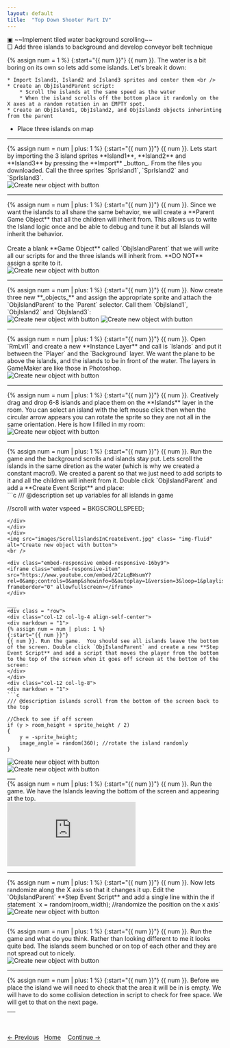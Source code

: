 ```yaml
---
layout: default
title:  "Top Down Shooter Part IV"
---
```


<div class = "row">
<div class="col-12 ">
<div markdown = "1"> 
&#9635; ~~Implement tiled water background scrolling~~ <br />
&#9633; Add three islands to background and develop conveyor belt technique <br />

{% assign num = 1 %}
{:start="{{ num }}"}
{{ num }}. The water is a bit boring on its own so lets add some islands. Let's break it down:

	* Import Island1, Island2 and Island3 sprites and center them <br />
	* Create an ObjIslandParent script:
		* Scroll the islands at the same speed as the water
		* When the island scrolls off the bottom place it randomly on the X axes at a random rotation in an EMPTY spot.
	* Create an ObjIsland1, ObjIsland2, and ObjIsland3 objects inherinting from the parent
*	Place three islands on map

</div>
</div>
</div>

___ 
<div class = "row">
<div class="col-12 col-lg-4 align-self-center">
<div markdown = "1"> 
{% assign num = num | plus: 1 %}
{:start="{{ num }}"}
{{ num }}. Lets start by importing the 3 island sprites **Island1**, **Island2** and **Island3** by pressing the **Import** _button_. From the files you downloaded. Call the three sprites `SprIsland1`, `SprIsland2` and `SprIsland3`.
</div>
</div>
<div class="col-12 col-lg-8">
<img src="images/ThreeIslands.jpg" class= "img-fluid"  alt="Create new object with button">
</div>
</div>

___ 
<div class = "row">
<div class="col-12 col-lg-4 align-self-center">
<div markdown = "1"> 
{% assign num = num | plus: 1 %}
{:start="{{ num }}"}
{{ num }}.  Since we want the islands to all share the same behavior, we will create a **Parent Game Object** that all the children will inherit from.  This allows us to write the Island logic once and be able to debug and tune it but all Islands will inherit the behavior.<br><br> Create a blank **Game Object** called `ObjIslandParent` that we will write all our scripts for and the three islands will inherit from. **DO NOT** assign a sprite to it. 
</div>
</div>
<div class="col-12 col-lg-8">
<img src="images/ObjIslandParent.jpg" class= "img-fluid"  alt="Create new object with button">
</div>
</div> 

___ 
<div class = "row">
<div class="col-12 col-lg-4 align-self-center">
<div markdown = "1"> 
{% assign num = num | plus: 1 %}
{:start="{{ num }}"}
{{ num }}. Now create three new **_objects_** and assign the appropriate sprite and attach the `ObjIslandParent` to the `Parent` selector.  Call them `ObjIsland1`, `ObjIsland2` and `ObjIsland3`:  
</div>
</div>

<div class="col-12 col-lg-8">
<img src="images/ObjIsland1Parented.jpg" class= "img-fluid"  alt="Create new object with button">
<img src="images/ThreeParentedIslands.jpg" class= "img-fluid"  alt="Create new object with button">
</div>
</div>

___ 
<div class = "row">
<div class="col-12 col-lg-4 align-self-center">
<div markdown = "1"> 
{% assign num = num | plus: 1 %}
{:start="{{ num }}"}
{{ num }}. Open `RmLvl1` and create a new **Instance Layer** and call is `Islands` and put it between the `Player` and the `Background` layer.  We want the plane to be above the islands, and the islands to be in front of the water.  The layers in GameMaker are like those in Photoshop.
</div>
</div>
<div class="col-12 col-lg-8">
<img src="images/IslandsInstanceLayer.jpg" class= "img-fluid"  alt="Create new object with button">
</div>
</div>

___ 
<div class = "row">
<div class="col-12 col-lg-4 align-self-center">
<div markdown = "1"> 
{% assign num = num | plus: 1 %}
{:start="{{ num }}"}
{{ num }}. Creatively drag and drop 6-8 islands and place them on the **Islands** layer in the room.  You can select an island with the left mouse click then when the circular arrow appears you can rotate the sprite so they are not all in the same orientation.  Here is how I filled in my room:
</div>
</div>
<div class="col-12 col-lg-8">
<img src="images/IslandsInRoom.jpg" class= "img-fluid"  alt="Create new object with button">
</div>
</div>

___ 
<div class = "row">
<div class="col-12 col-lg-4 align-self-center">
<div markdown = "1"> 
{% assign num = num | plus: 1 %}
{:start="{{ num }}"}
{{ num }}. Run the game and the background scrolls and islands stay put.  Lets scroll the islands in the same diretion as the water (which is why we created a constant macro!).  We created a parent so that we just need to add scripts to it and all the children will inherit from it.  Double click `ObjIslandParent` and add a **Create Event Script** and place:
</div>
</div>
<div class="col-12 col-lg-8">
<div markdown = "1"> 
```c
/// @description set up variables for all islands in game

//scroll with water
vspeed = BKGSCROLLSPEED;

```
</div>
</div>
</div>
<img src="images/ScrollIslandsInCreateEvent.jpg" class= "img-fluid"  alt="Create new object with button">
<br />

<div class="embed-responsive embed-responsive-16by9">
<iframe class="embed-responsive-item"  src="https://www.youtube.com/embed/2CzLqBWsumY?rel=0&amp;controls=0&amp&showinfo=0&autoplay=1&version=3&loop=1&playlist=2CzLqBWsumY" frameborder="0" allowfullscreen></iframe>
</div>

___ 
<div class = "row">
<div class="col-12 col-lg-4 align-self-center">
<div markdown = "1"> 
{% assign num = num | plus: 1 %}
{:start="{{ num }}"}
{{ num }}. Run the game.  You should see all islands leave the bottom of the screen. Double click `ObjIslandParent` and create a new **Step Event Script** and add a script that moves the player from the bottom to the top of the screen when it goes off screen at the bottom of the screen:
</div>
</div>
<div class="col-12 col-lg-8">
<div markdown = "1"> 
```c
/// @description islands scroll from the bottom of the screen back to the top

//Check to see if off screen
if (y > room_height + sprite_height / 2)
{
    y = -sprite_height;
    image_angle = random(360); //rotate the island randomly
}
```
</div>
</div>
</div>
<div class="row">
<div class="col-12 col-lg-6">
<img src="images/ObjIslandParentStep1.jpg" class= "img-fluid"  alt="Create new object with button">
</div>
<div class="col-12 col-lg-6">
<img src="images/ObjIslandParentStep2.jpg" class= "img-fluid"  alt="Create new object with button">
</div>
</div>
___ 
<div class = "row">
<div class="col-12 col-lg-4 align-self-center">
<div markdown = "1"> 
{% assign num = num | plus: 1 %}
{:start="{{ num }}"}
{{ num }}. Run the game.  We have the Islands leaving the bottom of the screen and appearing at the top. 
</div>
</div>
<div class="col-12 col-lg-8">
<div class="embed-responsive embed-responsive-16by9">
<iframe class="embed-responsive-item"  src="https://www.youtube.com/embed/F-1d9foLebo?rel=0&amp;controls=0&amp&showinfo=0&autoplay=1&version=3&loop=1&playlist=F-1d9foLebo" frameborder="0" allowfullscreen></iframe>
</div>
</div>
</div>

___ 
<div class = "row">
<div class="col-12 col-lg-4 align-self-center">
<div markdown = "1"> 
{% assign num = num | plus: 1 %}
{:start="{{ num }}"}
{{ num }}. Now lets randomize along the X axis so that it changes it up. Edit the `ObjIslandParent` **Step Event Script** and add a single line within the if statement `x = random(room_width);  //randomize the position on the x axis`
</div>
</div>
<div class="col-12 col-lg-8">
<img src="images/RandomizeIslandOnX.jpg" class= "img-fluid"  alt="Create new object with button">
</div>
</div>

___ 
<div class = "row">
<div class="col-12 col-lg-4 align-self-center">
<div markdown = "1"> 
{% assign num = num | plus: 1 %}
{:start="{{ num }}"}
{{ num }}. Run the game and what do you think.  Rather than looking different to me it looks quite bad.  The islands seem bunched or on top of each other and they are not spread out to nicely.  
</div>
</div>
<div class="col-12 col-lg-8">
<img src="images/OverlappingIslands.jpg" class= "img-fluid" alt="Create new object with button">
</div>
</div>

___ 
<div class="col-12">
<div markdown = "1"> 
{% assign num = num | plus: 1 %}
{:start="{{ num }}"}
{{ num }}. Before we place the island we will need to check that the area it will be in is empty.  We will have to do some collision detection in script to check for free space.  We will get to that on the next page.
</div>
</div>
___ 

<br><br>
[<- Previous](ScrollingShooter_3.html)&nbsp;&nbsp;&nbsp;[Home](../../index.html)&nbsp;&nbsp;&nbsp; [Continue ->](ScrollingShooter_5.html)
<br />  
<br />  
<br />  
<br />  